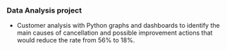 ### Data Analysis project
- Customer analysis with Python graphs and dashboards to identify the main causes of cancellation and possible improvement actions that would reduce the rate from 56% to 18%.
